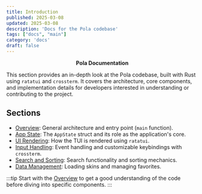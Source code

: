 ```yaml
---
title: Introduction
published: 2025-03-08
updated: 2025-03-08
description: 'Docs for the Pola codebase'
tags: ["docs", "main"]
category: 'docs'
draft: false
---
```


<p align="center">
  <strong>Pola Documentation</strong>
</p>

This section provides an in-depth look at the Pola codebase, built with Rust using `ratatui` and `crossterm`. It covers the architecture, core components, and implementation details for developers interested in understanding or contributing to the project.

## Sections

- [Overview](/posts/overview): General architecture and entry point (`main` function).
- [App State](/posts/appstate): The `AppState` struct and its role as the application's core.
- [UI Rendering](/posts/uirendering): How the TUI is rendered using `ratatui`.
- [Input Handling](/posts/inputhandling): Event handling and customizable keybindings with `crossterm`.
- [Search and Sorting](/posts/searchsorting): Search functionality and sorting mechanics.
- [Data Management](/posts/skinsdata): Loading skins and managing favorites.

:::tip
Start with the [Overview](/posts/overview) to get a good understanding of the code before diving into specific components.
:::
